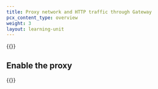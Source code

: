 ```yaml
---
title: Proxy network and HTTP traffic through Gateway
pcx_content_type: overview
weight: 3
layout: learning-unit
---
```


{{<render file="gateway/_proxy.md" productFolder="cloudflare-one">}}

## Enable the proxy

{{<render file="gateway/_enable-gateway-proxy.md" productFolder="cloudflare-one">}}
